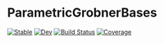 # ParametricGrobnerBases

[![Stable](https://img.shields.io/badge/docs-stable-blue.svg)](https://0708andreas.github.io/ParametricGroebnerBases.jl/stable/)
[![Dev](https://img.shields.io/badge/docs-dev-blue.svg)](https://0708andreas.github.io/ParametricGroebnerBases.jl/dev/)
[![Build Status](https://github.com/0708andreas/ParametricGroebnerBases.jl/actions/workflows/CI.yml/badge.svg?branch=main)](https://github.com/0708andreas/ParametricGroebnerBases.jl/actions/workflows/CI.yml?query=branch%3Amain)
[![Coverage](https://codecov.io/gh/0708andreas/ParametricGroebnerBases.jl/branch/main/graph/badge.svg)](https://codecov.io/gh/0708andreas/ParametricGroebnerBases.jl)
